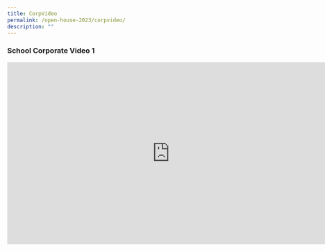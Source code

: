 ```yaml
---
title: CorpVideo
permalink: /open-house-2023/corpvideo/
description: ""
---
```

### **School Corporate Video 1**

<iframe width="748" height="420" src="https://www.youtube.com/embed/QGcts6lAeu8" title="Queenstown  Primary School Corporate Video" frameborder="0" allow="accelerometer; autoplay; clipboard-write; encrypted-media; gyroscope; picture-in-picture" allowfullscreen=""></iframe>

